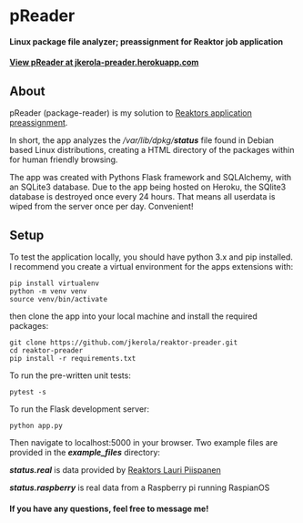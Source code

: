 # pReader
#### Linux package file analyzer; preassignment for Reaktor job application
#### [View pReader at jkerola-preader.herokuapp.com](http://jkerola-preader.herokuapp.com)

## About
pReader (package-reader) is my solution to [Reaktors application preassignment](https://www.reaktor.com/junior-dev-assignment/).

In short, the app analyzes the */var/lib/dpkg/**status*** file found in Debian based Linux distributions, creating a HTML directory of the packages within for human friendly browsing.

The app was created with Pythons Flask framework and SQLAlchemy, with an SQLite3 database.
Due to the app being hosted on Heroku, the SQlite3 database is destroyed once every 24 hours.
That means all userdata is wiped from the server once per day. Convenient!


## Setup
To test the application locally, you should have python 3.x and pip installed.
I recommend you create a virtual environment for the apps extensions with:

```
pip install virtualenv
python -m venv venv
source venv/bin/activate
```
then clone the app into your local machine and install the required packages:

```
git clone https://github.com/jkerola/reaktor-preader.git
cd reaktor-preader
pip install -r requirements.txt
```
To run the pre-written unit tests:

```
pytest -s
```
To run the Flask development server:

```
python app.py

```
Then navigate to localhost:5000 in your browser.
Two example files are provided in the ***example_files*** directory:

***status.real*** is data provided by [Reaktors Lauri Piispanen](https://gist.github.com/lauripiispanen/29735158335170c27297422a22b48caa)

***status.raspberry*** is real data from a Raspberry pi running RaspianOS

#### If you have any questions, feel free to message me!
